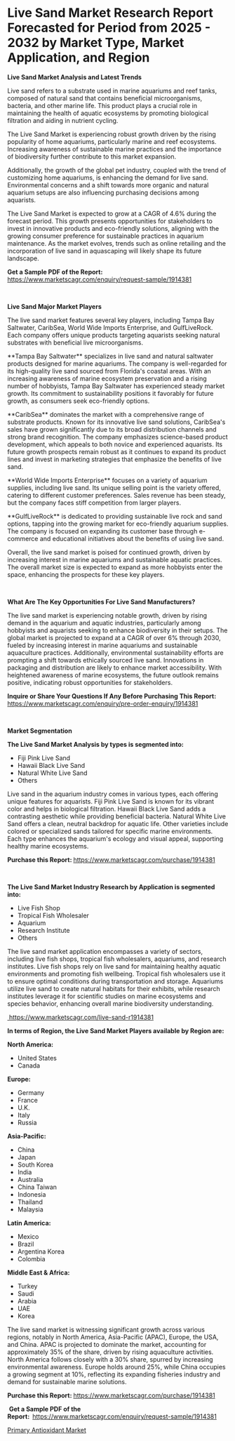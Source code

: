 <p><h1>Live Sand Market Research Report Forecasted for Period from 2025 -  2032 by Market Type, Market Application, and Region</h1></p><p><strong>Live Sand Market Analysis and Latest Trends</strong></p>
<p><p>Live sand refers to a substrate used in marine aquariums and reef tanks, composed of natural sand that contains beneficial microorganisms, bacteria, and other marine life. This product plays a crucial role in maintaining the health of aquatic ecosystems by promoting biological filtration and aiding in nutrient cycling.</p><p>The Live Sand Market is experiencing robust growth driven by the rising popularity of home aquariums, particularly marine and reef ecosystems. Increasing awareness of sustainable marine practices and the importance of biodiversity further contribute to this market expansion. </p><p>Additionally, the growth of the global pet industry, coupled with the trend of customizing home aquariums, is enhancing the demand for live sand. Environmental concerns and a shift towards more organic and natural aquarium setups are also influencing purchasing decisions among aquarists.</p><p>The Live Sand Market is expected to grow at a CAGR of 4.6% during the forecast period. This growth presents opportunities for stakeholders to invest in innovative products and eco-friendly solutions, aligning with the growing consumer preference for sustainable practices in aquarium maintenance. As the market evolves, trends such as online retailing and the incorporation of live sand in aquascaping will likely shape its future landscape.</p></p>
<p><strong>Get a Sample PDF of the Report:&nbsp;</strong> <a href="https://www.marketscagr.com/enquiry/request-sample/1914381?utm_campaign=3215&utm_medium=2&utm_source=Github&utm_content=ia&utm_term=01042025&utm_id=live-sand">https://www.marketscagr.com/enquiry/request-sample/1914381</a></p>
<p>&nbsp;</p>
<p><strong>Live Sand Major Market Players</strong></p>
<p><p>The live sand market features several key players, including Tampa Bay Saltwater, CaribSea, World Wide Imports Enterprise, and GulfLiveRock. Each company offers unique products targeting aquarists seeking natural substrates with beneficial live microorganisms.</p><p>**Tampa Bay Saltwater** specializes in live sand and natural saltwater products designed for marine aquariums. The company is well-regarded for its high-quality live sand sourced from Florida's coastal areas. With an increasing awareness of marine ecosystem preservation and a rising number of hobbyists, Tampa Bay Saltwater has experienced steady market growth. Its commitment to sustainability positions it favorably for future growth, as consumers seek eco-friendly options.</p><p>**CaribSea** dominates the market with a comprehensive range of substrate products. Known for its innovative live sand solutions, CaribSea's sales have grown significantly due to its broad distribution channels and strong brand recognition. The company emphasizes science-based product development, which appeals to both novice and experienced aquarists. Its future growth prospects remain robust as it continues to expand its product lines and invest in marketing strategies that emphasize the benefits of live sand.</p><p>**World Wide Imports Enterprise** focuses on a variety of aquarium supplies, including live sand. Its unique selling point is the variety offered, catering to different customer preferences. Sales revenue has been steady, but the company faces stiff competition from larger players.</p><p>**GulfLiveRock** is dedicated to providing sustainable live rock and sand options, tapping into the growing market for eco-friendly aquarium supplies. The company is focused on expanding its customer base through e-commerce and educational initiatives about the benefits of using live sand.</p><p>Overall, the live sand market is poised for continued growth, driven by increasing interest in marine aquariums and sustainable aquatic practices. The overall market size is expected to expand as more hobbyists enter the space, enhancing the prospects for these key players.</p></p>
<p>&nbsp;</p>
<p><strong>What Are The Key Opportunities For Live Sand Manufacturers?</strong></p>
<p><p>The live sand market is experiencing notable growth, driven by rising demand in the aquarium and aquatic industries, particularly among hobbyists and aquarists seeking to enhance biodiversity in their setups. The global market is projected to expand at a CAGR of over 6% through 2030, fueled by increasing interest in marine aquariums and sustainable aquaculture practices. Additionally, environmental sustainability efforts are prompting a shift towards ethically sourced live sand. Innovations in packaging and distribution are likely to enhance market accessibility. With heightened awareness of marine ecosystems, the future outlook remains positive, indicating robust opportunities for stakeholders.</p></p>
<p><strong>Inquire or Share Your Questions If Any Before Purchasing This Report:</strong> <a href="https://www.marketscagr.com/enquiry/pre-order-enquiry/1914381?utm_campaign=3215&utm_medium=2&utm_source=Github&utm_content=ia&utm_term=01042025&utm_id=live-sand">https://www.marketscagr.com/enquiry/pre-order-enquiry/1914381</a></p>
<p>&nbsp;</p>
<p><strong>Market Segmentation</strong></p>
<p><strong>The Live Sand Market Analysis by types is segmented into:</strong></p>
<p><ul><li>Fiji Pink Live Sand</li><li>Hawaii Black Live Sand</li><li>Natural White Live Sand</li><li>Others</li></ul></p>
<p><p>Live sand in the aquarium industry comes in various types, each offering unique features for aquarists. Fiji Pink Live Sand is known for its vibrant color and helps in biological filtration. Hawaii Black Live Sand adds a contrasting aesthetic while providing beneficial bacteria. Natural White Live Sand offers a clean, neutral backdrop for aquatic life. Other varieties include colored or specialized sands tailored for specific marine environments. Each type enhances the aquarium's ecology and visual appeal, supporting healthy marine ecosystems.</p></p>
<p><strong>Purchase this Report:&nbsp;</strong><a href="https://www.marketscagr.com/purchase/1914381?utm_campaign=3215&utm_medium=2&utm_source=Github&utm_content=ia&utm_term=01042025&utm_id=live-sand">https://www.marketscagr.com/purchase/1914381</a></p>
<p>&nbsp;</p>
<p><strong>The Live Sand Market Industry Research by Application is segmented into:</strong></p>
<p><ul><li>Live Fish Shop</li><li>Tropical Fish Wholesaler</li><li>Aquarium</li><li>Research Institute</li><li>Others</li></ul></p>
<p><p>The live sand market application encompasses a variety of sectors, including live fish shops, tropical fish wholesalers, aquariums, and research institutes. Live fish shops rely on live sand for maintaining healthy aquatic environments and promoting fish wellbeing. Tropical fish wholesalers use it to ensure optimal conditions during transportation and storage. Aquariums utilize live sand to create natural habitats for their exhibits, while research institutes leverage it for scientific studies on marine ecosystems and species behavior, enhancing overall marine biodiversity understanding.</p></p>
<p><a href="https://www.marketscagr.com/live-sand-r1914381?utm_campaign=3215&utm_medium=2&utm_source=Github&utm_content=ia&utm_term=01042025&utm_id=live-sand">&nbsp;https://www.marketscagr.com/live-sand-r1914381</a></p>
<p><strong>In terms of Region, the Live Sand Market Players available by Region are:</strong></p>
<p>
    <p> <strong> North America: </strong>
        <ul>
            <li>United States</li>
            <li>Canada</li>
        </ul>
        </p> 
    <p> <strong> Europe: </strong>
        <ul>
            <li>Germany</li>
            <li>France</li>
            <li>U.K.</li>
            <li>Italy</li>
            <li>Russia</li>
        </ul>
        </p> 
    <p> <strong> Asia-Pacific: </strong>
        <ul>
            <li>China</li>
            <li>Japan</li>
            <li>South Korea</li>
            <li>India</li>
            <li>Australia</li>
            <li>China Taiwan</li>
            <li>Indonesia</li>
            <li>Thailand</li>
            <li>Malaysia</li>
        </ul>
        </p> 
    <p> <strong> Latin America: </strong>
        <ul>
            <li>Mexico</li>
            <li>Brazil</li>
            <li>Argentina Korea</li>
            <li>Colombia</li>
        </ul>
        </p> 
    <p> <strong> Middle East & Africa: </strong>
        <ul>
            <li>Turkey</li>
            <li>Saudi</li>
            <li>Arabia</li>
            <li>UAE</li>
            <li>Korea</li>
        </ul>
    </p>
    </p>
<p><p>The live sand market is witnessing significant growth across various regions, notably in North America, Asia-Pacific (APAC), Europe, the USA, and China. APAC is projected to dominate the market, accounting for approximately 35% of the share, driven by rising aquaculture activities. North America follows closely with a 30% share, spurred by increasing environmental awareness. Europe holds around 25%, while China occupies a growing segment at 10%, reflecting its expanding fisheries industry and demand for sustainable marine solutions.</p></p>
<p><strong>Purchase this Report: </strong><a href="https://www.marketscagr.com/purchase/1914381?utm_campaign=3215&utm_medium=2&utm_source=Github&utm_content=ia&utm_term=01042025&utm_id=live-sand">https://www.marketscagr.com/purchase/1914381</a></p>
<p>&nbsp;<strong>Get a Sample PDF of the Report:&nbsp;&nbsp;</strong><a href="https://www.marketscagr.com/enquiry/request-sample/1914381?utm_campaign=3215&utm_medium=2&utm_source=Github&utm_content=ia&utm_term=01042025&utm_id=live-sand">https://www.marketscagr.com/enquiry/request-sample/1914381</a></p>
<p><strong></strong></p>
<p><p><a href="https://github.com/spoorsusama/Market-Research-Report-List-1/blob/main/primary-antioxidant-market.md?utm_campaign=3215&utm_medium=2&utm_source=Github&utm_content=ia&utm_term=01042025&utm_id=live-sand">Primary Antioxidant Market</a></p></p>